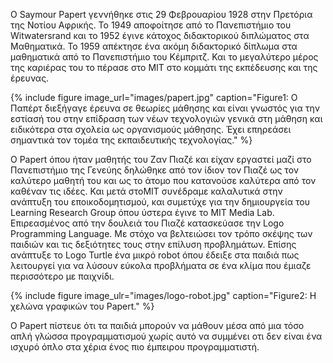 Ο Saymour Papert γεννήθηκε στις 29 Φεβρουαρίου 1928 στην Πρετόρια της Νοτίου Αφρικής. Το 1949 αποφοίτησε από το Πανεπιστήμιο του Witwatersrand και το 1952 έγινε κάτοχος διδακτορικού διπλώματος στα Μαθηματικά. Το 1959 απέκτησε ένα ακόμη διδακτορικό δίπλωμα στα μαθηματικά από το Πανεπιστήμιο του Κέμπριτζ. Και το μεγαλύτερο μέρος της καριέρας του το πέρασε στο ΜΙΤ στο κομμάτι της εκπέδευσης και της έρευνας. 

{% include figure image_url="images/papert.jpg" caption="Figure1: Ο Παπέρτ διεξήγαγε έρευνα σε θεωρίες μάθησης και είναι γνωστός για την εστίασή του στην επίδραση των νέων τεχνολογιών γενικά στη μάθηση και ειδικότερα στα σχολεία ως οργανισμούς μάθησης. Έχει επηρεάσει σημαντικά τον τομέα της εκπαιδευτικής τεχνολογίας." %}

Ο Papert όπου ήταν μαθητής του Ζαν Πιαζέ και είχαν εργαστεί μαζί στο Πανεπιστήμιο της Γενεύης δηλώθηκε από τον ίδιον τον Πιαζέ ως τον καλύτερο μαθητή του και ως το άτομο που κατανούσε καλύτερα από τον καθέναν τις ιδέες. Και μετά στοΜΙΤ συνέδραμε καλαλυτικά στην ανάπτυξη του εποικοδομητισμού, και συμετύχε για την δημιουργεία του Learning Research Group όπου ύστερα έγινε το MIT Media Lab. 
Επιρεασμένος από την δουλειά του Πιαζέ κατασκεύασε την Logo Programming Language. Με στόχο να βελτειώσει τον τρόπο σκέψης των παιδιών και τις δεξιότητες τους στην επίλυση προβλημάτων. Επίσης ανάπτυξε το Logo Turtle ένα μικρό robot όπου έδειξε στα παιδιά πως λειτουργεί για να λύσουν εύκολα προβλήματα σε ένα κλίμα που έμιαζε περισσότερο με παιχνίδι. 

{% include figure image_ulr="images/logo-robot.jpg" caption="Figure2: Η χελώνα γραφικών του Papert." %}

Ο Papert πίστευε ότι τα παιδιά μπορούν να μάθουν μέσα από μια τόσο απλή γλώσσα προγραμματισμού χωρίς αυτό να συμμένει οτι δεν είναι ένα ισχυρό όπλο στα χέρια ένος πιο έμπειρου προγραμματιστή.
